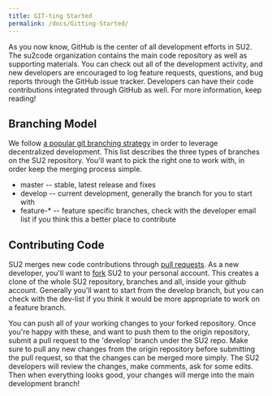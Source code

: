 ```yaml
---
title: GIT-ting Started
permalink: /docs/Gitting-Started/
---
```


As you now know, GitHub is the center of all development efforts in SU2.  The su2code organization contains the main code repository as well as supporting materials. You can check out all of the development activity, and new developers are encouraged to log feature requests, questions, and bug reports through the GitHub issue tracker. Developers can have their code contributions integrated through GitHub as well.  For more information, keep reading! 

## Branching Model
                
We follow [a popular git branching strategy](http://nvie.com/posts/a-successful-git-branching-model/) in order to leverage decentralized development. This list describes the three types of branches on the SU2 repository. You'll want to pick the right one to work with, in order keep the merging process simple.
                
- master -- stable, latest release and fixes </li>
- develop -- current development, generally the branch for you to start with </li>
- feature-* -- feature specific branches, check with the developer email list if you think this a better place to contribute
                
## Contributing Code
                
SU2 merges new code contributions through <a href="https://help.github.com/articles/creating-a-pull-request">pull requests</a>.  As a new developer, you'll want to <a href="https://help.github.com/articles/fork-a-repo/">fork</a> SU2 to your personal account.  This creates a clone of the whole SU2 repository, branches and all, inside your github account.  Generally you'll want to start from the develop branch, but you can check with the dev-list if you think it would be more appropriate to work on a feature branch.
                
You can push all of your working changes to your forked repository.  Once you're happy with these, and want to push them to the origin repository, submit a pull request to the 'develop' branch under the SU2 repo.  Make sure to pull any new changes from the origin repository before submitting the pull request, so that the changes can be merged more simply.  The SU2 developers will review the changes, make comments, ask for some edits.  Then when everything looks good, your changes will merge into the main development branch!
